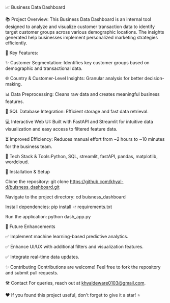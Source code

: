 📈 Business Data Dashboard

📚 Project Overview:
This Business Data Dashboard is an internal tool designed to analyze and visualize customer transaction data to identify target customer groups across various demographic locations. The insights generated help businesses implement personalized marketing strategies efficiently.


🌟 Key Features:

✨ Customer Segmentation: Identifies key customer groups based on demographic and transactional data.

🌐 Country & Customer-Level Insights: Granular analysis for better decision-making.

📊 Data Preprocessing: Cleans raw data and creates meaningful business features.

🏢 SQL Database Integration: Efficient storage and fast data retrieval.

💻 Interactive Web UI: Built with FastAPI and Streamlit for intuitive data visualization and easy access to filtered feature data.

⏳ Improved Efficiency: Reduces manual effort from ~2 hours to ~10 minutes for the business team.

📝 Tech Stack & Tools:Python, SQL, streamlit, fastAPI, pandas, matplotlib, wordcloud.



📍 Installation & Setup

Clone the repository:
git clone https://github.com/khyal-d/buisness_dashboard.git

Navigate to the project directory:
cd buisness_dashboard

Install dependencies:
pip install -r requirements.txt

Run the application:
python dash_app.py






🚀 Future Enhancements

✅ Implement machine learning-based predictive analytics.

✅ Enhance UI/UX with additional filters and visualization features.

✅ Integrate real-time data updates.



✨ Contributing
Contributions are welcome! Feel free to fork the repository and submit pull requests.

🛠️ Contact
For queries, reach out at khyaldeware0103@gmail.com.

❤️ If you found this project useful, don't forget to give it a star! ⭐
